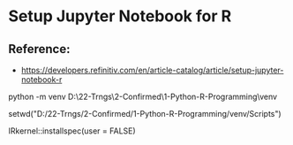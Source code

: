 # Setup Jupyter Notebook for R

## Reference:
 - https://developers.refinitiv.com/en/article-catalog/article/setup-jupyter-notebook-r


python -m venv D:\22-Trngs\2-Confirmed\1-Python-R-Programming\venv

setwd("D:/22-Trngs/2-Confirmed/1-Python-R-Programming/venv/Scripts")

IRkernel::installspec(user = FALSE)
